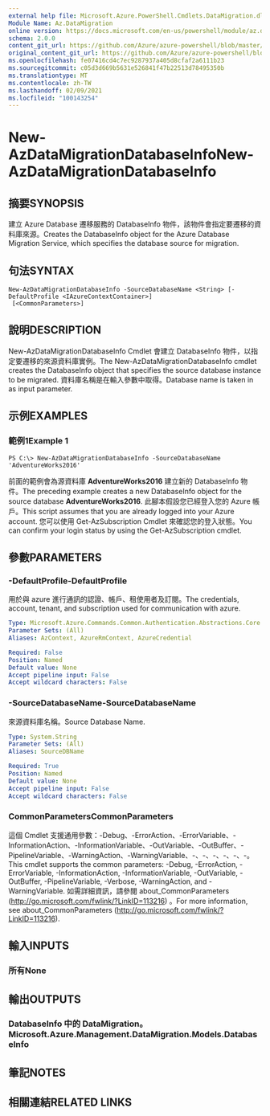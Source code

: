 ```yaml
---
external help file: Microsoft.Azure.PowerShell.Cmdlets.DataMigration.dll-Help.xml
Module Name: Az.DataMigration
online version: https://docs.microsoft.com/en-us/powershell/module/az.datamigration/New-AzDataMigrationDatabaseInfo
schema: 2.0.0
content_git_url: https://github.com/Azure/azure-powershell/blob/master/src/DataMigration/DataMigration/help/New-AzDataMigrationDatabaseInfo.md
original_content_git_url: https://github.com/Azure/azure-powershell/blob/master/src/DataMigration/DataMigration/help/New-AzDataMigrationDatabaseInfo.md
ms.openlocfilehash: fe07416cd4c7ec9287937a405d8cfaf2a6111b23
ms.sourcegitcommit: c05d3d669b5631e526841f47b22513d78495350b
ms.translationtype: MT
ms.contentlocale: zh-TW
ms.lasthandoff: 02/09/2021
ms.locfileid: "100143254"
---
```

# <span data-ttu-id="6e2a3-101">New-AzDataMigrationDatabaseInfo</span><span class="sxs-lookup"><span data-stu-id="6e2a3-101">New-AzDataMigrationDatabaseInfo</span></span>

## <span data-ttu-id="6e2a3-102">摘要</span><span class="sxs-lookup"><span data-stu-id="6e2a3-102">SYNOPSIS</span></span>
<span data-ttu-id="6e2a3-103">建立 Azure Database 遷移服務的 DatabaseInfo 物件，該物件會指定要遷移的資料庫來源。</span><span class="sxs-lookup"><span data-stu-id="6e2a3-103">Creates the DatabaseInfo object for the Azure Database Migration Service, which specifies the database source for migration.</span></span>

## <span data-ttu-id="6e2a3-104">句法</span><span class="sxs-lookup"><span data-stu-id="6e2a3-104">SYNTAX</span></span>

```
New-AzDataMigrationDatabaseInfo -SourceDatabaseName <String> [-DefaultProfile <IAzureContextContainer>]
 [<CommonParameters>]
```

## <span data-ttu-id="6e2a3-105">說明</span><span class="sxs-lookup"><span data-stu-id="6e2a3-105">DESCRIPTION</span></span>
<span data-ttu-id="6e2a3-106">New-AzDataMigrationDatabaseInfo Cmdlet 會建立 DatabaseInfo 物件，以指定要遷移的來源資料庫實例。</span><span class="sxs-lookup"><span data-stu-id="6e2a3-106">The New-AzDataMigrationDatabaseInfo cmdlet creates the DatabaseInfo object that specifies the source database instance to be migrated.</span></span> <span data-ttu-id="6e2a3-107">資料庫名稱是在輸入參數中取得。</span><span class="sxs-lookup"><span data-stu-id="6e2a3-107">Database name is taken in as input parameter.</span></span>

## <span data-ttu-id="6e2a3-108">示例</span><span class="sxs-lookup"><span data-stu-id="6e2a3-108">EXAMPLES</span></span>

### <span data-ttu-id="6e2a3-109">範例1</span><span class="sxs-lookup"><span data-stu-id="6e2a3-109">Example 1</span></span>
```
PS C:\> New-AzDataMigrationDatabaseInfo -SourceDatabaseName 'AdventureWorks2016'
```

<span data-ttu-id="6e2a3-110">前面的範例會為源資料庫 **AdventureWorks2016** 建立新的 DatabaseInfo 物件。</span><span class="sxs-lookup"><span data-stu-id="6e2a3-110">The preceding example creates a new DatabaseInfo object for the source database **AdventureWorks2016**.</span></span>
<span data-ttu-id="6e2a3-111">此腳本假設您已經登入您的 Azure 帳戶。</span><span class="sxs-lookup"><span data-stu-id="6e2a3-111">This script assumes that you are already logged into your Azure account.</span></span> <span data-ttu-id="6e2a3-112">您可以使用 Get-AzSubscription Cmdlet 來確認您的登入狀態。</span><span class="sxs-lookup"><span data-stu-id="6e2a3-112">You can confirm your login status by using the Get-AzSubscription cmdlet.</span></span>

## <span data-ttu-id="6e2a3-113">參數</span><span class="sxs-lookup"><span data-stu-id="6e2a3-113">PARAMETERS</span></span>

### <span data-ttu-id="6e2a3-114">-DefaultProfile</span><span class="sxs-lookup"><span data-stu-id="6e2a3-114">-DefaultProfile</span></span>
<span data-ttu-id="6e2a3-115">用於與 azure 進行通訊的認證、帳戶、租使用者及訂閱。</span><span class="sxs-lookup"><span data-stu-id="6e2a3-115">The credentials, account, tenant, and subscription used for communication with azure.</span></span>

```yaml
Type: Microsoft.Azure.Commands.Common.Authentication.Abstractions.Core.IAzureContextContainer
Parameter Sets: (All)
Aliases: AzContext, AzureRmContext, AzureCredential

Required: False
Position: Named
Default value: None
Accept pipeline input: False
Accept wildcard characters: False
```

### <span data-ttu-id="6e2a3-116">-SourceDatabaseName</span><span class="sxs-lookup"><span data-stu-id="6e2a3-116">-SourceDatabaseName</span></span>
<span data-ttu-id="6e2a3-117">來源資料庫名稱。</span><span class="sxs-lookup"><span data-stu-id="6e2a3-117">Source Database Name.</span></span>

```yaml
Type: System.String
Parameter Sets: (All)
Aliases: SourceDBName

Required: True
Position: Named
Default value: None
Accept pipeline input: False
Accept wildcard characters: False
```

### <span data-ttu-id="6e2a3-118">CommonParameters</span><span class="sxs-lookup"><span data-stu-id="6e2a3-118">CommonParameters</span></span>
<span data-ttu-id="6e2a3-119">這個 Cmdlet 支援通用參數：-Debug、-ErrorAction、-ErrorVariable、-InformationAction、-InformationVariable、-OutVariable、-OutBuffer、-PipelineVariable、-WarningAction、-WarningVariable、-、-、-、-、-、-。</span><span class="sxs-lookup"><span data-stu-id="6e2a3-119">This cmdlet supports the common parameters: -Debug, -ErrorAction, -ErrorVariable, -InformationAction, -InformationVariable, -OutVariable, -OutBuffer, -PipelineVariable, -Verbose, -WarningAction, and -WarningVariable.</span></span> <span data-ttu-id="6e2a3-120">如需詳細資訊，請參閱 about_CommonParameters (http://go.microsoft.com/fwlink/?LinkID=113216) 。</span><span class="sxs-lookup"><span data-stu-id="6e2a3-120">For more information, see about_CommonParameters (http://go.microsoft.com/fwlink/?LinkID=113216).</span></span>

## <span data-ttu-id="6e2a3-121">輸入</span><span class="sxs-lookup"><span data-stu-id="6e2a3-121">INPUTS</span></span>

### <span data-ttu-id="6e2a3-122">所有</span><span class="sxs-lookup"><span data-stu-id="6e2a3-122">None</span></span>

## <span data-ttu-id="6e2a3-123">輸出</span><span class="sxs-lookup"><span data-stu-id="6e2a3-123">OUTPUTS</span></span>

### <span data-ttu-id="6e2a3-124">DatabaseInfo 中的 DataMigration。</span><span class="sxs-lookup"><span data-stu-id="6e2a3-124">Microsoft.Azure.Management.DataMigration.Models.DatabaseInfo</span></span>

## <span data-ttu-id="6e2a3-125">筆記</span><span class="sxs-lookup"><span data-stu-id="6e2a3-125">NOTES</span></span>

## <span data-ttu-id="6e2a3-126">相關連結</span><span class="sxs-lookup"><span data-stu-id="6e2a3-126">RELATED LINKS</span></span>
